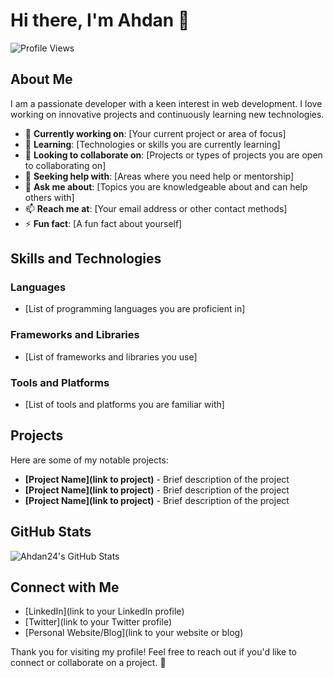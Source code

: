 # Hi there, I'm Ahdan 👋

![Profile Views](https://komarev.com/ghpvc/?username=Ahdan24&color=blue)

## About Me
I am a passionate developer with a keen interest in web development. I love working on innovative projects and continuously learning new technologies.

- 🔭 **Currently working on**: [Your current project or area of focus]
- 🌱 **Learning**: [Technologies or skills you are currently learning]
- 👯 **Looking to collaborate on**: [Projects or types of projects you are open to collaborating on]
- 🤔 **Seeking help with**: [Areas where you need help or mentorship]
- 💬 **Ask me about**: [Topics you are knowledgeable about and can help others with]
- 📫 **Reach me at**: [Your email address or other contact methods]
- ⚡ **Fun fact**: [A fun fact about yourself]

## Skills and Technologies
### Languages
- [List of programming languages you are proficient in]

### Frameworks and Libraries
- [List of frameworks and libraries you use]

### Tools and Platforms
- [List of tools and platforms you are familiar with]

## Projects
Here are some of my notable projects:

- **[Project Name](link to project)** - Brief description of the project
- **[Project Name](link to project)** - Brief description of the project
- **[Project Name](link to project)** - Brief description of the project

## GitHub Stats
![Ahdan24's GitHub Stats](https://github-readme-stats.vercel.app/api?username=Ahdan24&show_icons=true&theme=radical)

## Connect with Me
- [LinkedIn](link to your LinkedIn profile)
- [Twitter](link to your Twitter profile)
- [Personal Website/Blog](link to your website or blog)

Thank you for visiting my profile! Feel free to reach out if you'd like to connect or collaborate on a project. 🚀
